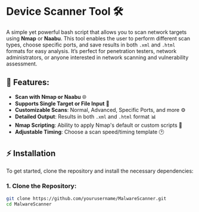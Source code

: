 # Device Scanner Tool 🛠️

A simple yet powerful bash script that allows you to scan network targets using **Nmap** or **Naabu**. This tool enables the user to perform different scan types, choose specific ports, and save results in both `.xml` and `.html` formats for easy analysis. It’s perfect for penetration testers, network administrators, or anyone interested in network scanning and vulnerability assessment.

## 🚀 Features:
- **Scan with Nmap or Naabu** 🌐
- **Supports Single Target or File Input** 📄
- **Customizable Scans**: Normal, Advanced, Specific Ports, and more ⚙️
- **Detailed Output**: Results in both `.xml` and `.html` format 📊
- **Nmap Scripting**: Ability to apply Nmap's default or custom scripts 📝
- **Adjustable Timing**: Choose a scan speed/timing template 🕑

## ⚡ Installation

To get started, clone the repository and install the necessary dependencies:

### 1. Clone the Repository:

```bash
git clone https://github.com/yourusername/MalwareScanner.git
cd MalwareScanner
